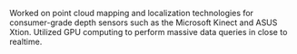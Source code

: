 Worked on point cloud mapping and localization technologies for consumer-grade depth sensors such as the Microsoft Kinect and ASUS Xtion. Utilized GPU computing to perform massive data queries in close to realtime.